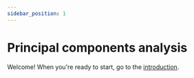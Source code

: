 ```yaml
---
sidebar_position: 1
---
```


# Principal components analysis

Welcome!  When you're ready to start, go to the [introduction](Introduction.md).

